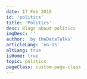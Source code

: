 ```yaml
---
date: 17 Feb 2019
id: 'politics'
title: 'Politics'
desc: Blogs about politics
imgDesc: ''
author: 'by theDataTalks'
articleLang: 'en-US'
altLang: true
isHome: true
topic: politics
pageClass: custom-page-class
---
```


<altLang />

<articlesSection/>